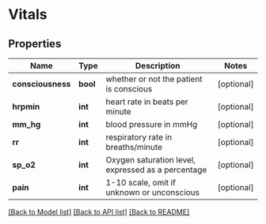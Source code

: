 # Vitals

## Properties
Name | Type | Description | Notes
------------ | ------------- | ------------- | -------------
**consciousness** | **bool** | whether or not the patient is conscious | [optional] 
**hrpmin** | **int** | heart rate in beats per minute | [optional] 
**mm_hg** | **int** | blood pressure in mmHg | [optional] 
**rr** | **int** | respiratory rate in breaths/minute | [optional] 
**sp_o2** | **int** | Oxygen saturation level, expressed as a percentage | [optional] 
**pain** | **int** | 1-10 scale, omit if unknown or unconscious | [optional] 

[[Back to Model list]](../README.md#documentation-for-models) [[Back to API list]](../README.md#documentation-for-api-endpoints) [[Back to README]](../README.md)

